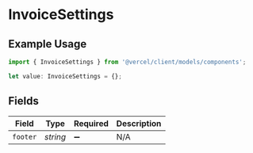 # InvoiceSettings

## Example Usage

```typescript
import { InvoiceSettings } from '@vercel/client/models/components';

let value: InvoiceSettings = {};
```

## Fields

| Field    | Type     | Required           | Description |
| -------- | -------- | ------------------ | ----------- |
| `footer` | _string_ | :heavy_minus_sign: | N/A         |
